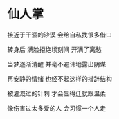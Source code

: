 # 仙人掌

接近于干涸的沙漠 会给自私找很多借口

转身后 满脸拒绝顷刻间 开满了离愁

当梦逐渐清醒 并毫不避讳地露出阴谋

再安静的情绪 也经不起这样的措辞结构

被灌溉过的针刺 才会显得迁就跟温柔

像伤害过太多爱的人 会习惯一个人走

